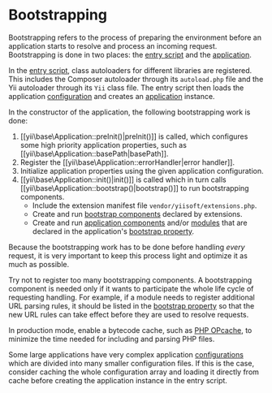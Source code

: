 Bootstrapping
=============

Bootstrapping refers to the process of preparing the environment before an application starts
to resolve and process an incoming request. Bootstrapping is done in two places:
the [entry script](structure-entry-scripts.md) and the [application](structure-applications.md).

In the [entry script](structure-entry-scripts.md), class autoloaders for different libraries are
registered. This includes the Composer autoloader through its `autoload.php` file and the Yii
autoloader through its `Yii` class file. The entry script then loads the application
[configuration](concept-configurations.md) and creates an [application](structure-applications.md) instance.

In the constructor of the application, the following bootstrapping work is done:

1. [[yii\base\Application::preInit()|preInit()]] is called, which configures some high priority
   application properties, such as [[yii\base\Application::basePath|basePath]].
2. Register the [[yii\base\Application::errorHandler|error handler]].
3. Initialize application properties using the given application configuration.
4. [[yii\base\Application::init()|init()]] is called which in turn calls
   [[yii\base\Application::bootstrap()|bootstrap()]] to run bootstrapping components.
   - Include the extension manifest file `vendor/yiisoft/extensions.php`.
   - Create and run [bootstrap components](structure-extensions.md#bootstrapping-classes)
     declared by extensions.
   - Create and run [application components](structure-application-components.md) and/or
     [modules](structure-modules.md) that are declared in the application's
     [bootstrap property](structure-applications.md#bootstrap).

Because the bootstrapping work has to be done before handling *every* request, it is very important
to keep this process light and optimize it as much as possible.

Try not to register too many bootstrapping components. A bootstrapping component is needed only
if it wants to participate the whole life cycle of requesting handling. For example, if a module
needs to register additional URL parsing rules, it should be listed in the
[bootstrap property](structure-applications.md#bootstrap) so that the new URL rules can take effect
before they are used to resolve requests.

In production mode, enable a bytecode cache, such as [PHP OPcache], to minimize the time needed for including
and parsing PHP files.

[PHP OPcache]: http://php.net/manual/en/intro.opcache.php

Some large applications have very complex application [configurations](concept-configurations.md)
which are divided into many smaller configuration files. If this is the case, consider caching
the whole configuration array and loading it directly from cache before creating the application instance
in the entry script.
